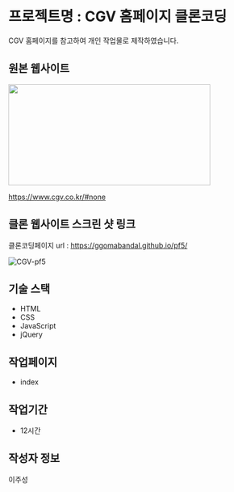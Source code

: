 # 프로젝트명 : CGV 홈페이지 클론코딩
CGV 홈페이지를 참고하여 개인 작업물로 제작하였습니다.

## 원본 웹사이트
<img src="https://github.com/Ggomabandal/pf5/assets/142555219/f956d368-f3ef-414f-8ab8-6243a1985242.png" width="400" height="200"/>

https://www.cgv.co.kr/#none

## 클론 웹사이트 스크린 샷 링크
클론코딩페이지 url : https://ggomabandal.github.io/pf5/

![CGV-pf5](https://github.com/Ggomabandal/pf5/assets/142555219/220bc688-2755-4c3e-b96b-4077234977a7)

## 기술 스택
- HTML
- CSS
- JavaScript
- jQuery

## 작업페이지
- index

## 작업기간
- 12시간

## 작성자 정보
이주성
